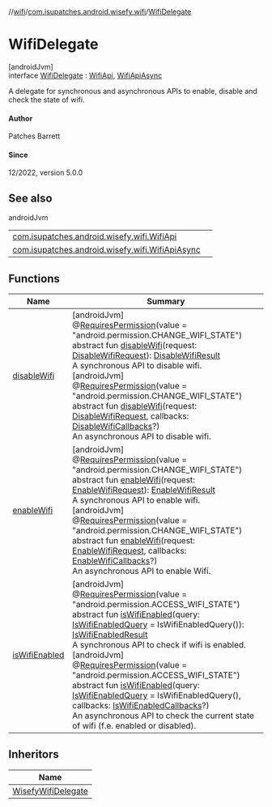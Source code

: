 //[wifi](../../../index.md)/[com.isupatches.android.wisefy.wifi](../index.md)/[WifiDelegate](index.md)

# WifiDelegate

[androidJvm]\
interface [WifiDelegate](index.md) : [WifiApi](../-wifi-api/index.md), [WifiApiAsync](../-wifi-api-async/index.md)

A delegate for synchronous and asynchronous APIs to enable, disable and check the state of wifi.

#### Author

Patches Barrett

#### Since

12/2022, version 5.0.0

## See also

androidJvm

| | |
|---|---|
| [com.isupatches.android.wisefy.wifi.WifiApi](../-wifi-api/index.md) |  |
| [com.isupatches.android.wisefy.wifi.WifiApiAsync](../-wifi-api-async/index.md) |  |

## Functions

| Name | Summary |
|---|---|
| [disableWifi](../-wifi-api/disable-wifi.md) | [androidJvm]<br>@[RequiresPermission](https://developer.android.com/reference/kotlin/androidx/annotation/RequiresPermission.html)(value = &quot;android.permission.CHANGE_WIFI_STATE&quot;)<br>abstract fun [disableWifi](../-wifi-api/disable-wifi.md)(request: [DisableWifiRequest](../../com.isupatches.android.wisefy.wifi.entities/-disable-wifi-request/index.md)): [DisableWifiResult](../../com.isupatches.android.wisefy.wifi.entities/-disable-wifi-result/index.md)<br>A synchronous API to disable wifi.<br>[androidJvm]<br>@[RequiresPermission](https://developer.android.com/reference/kotlin/androidx/annotation/RequiresPermission.html)(value = &quot;android.permission.CHANGE_WIFI_STATE&quot;)<br>abstract fun [disableWifi](../-wifi-api-async/disable-wifi.md)(request: [DisableWifiRequest](../../com.isupatches.android.wisefy.wifi.entities/-disable-wifi-request/index.md), callbacks: [DisableWifiCallbacks](../../com.isupatches.android.wisefy.wifi.callbacks/-disable-wifi-callbacks/index.md)?)<br>An asynchronous API to disable wifi. |
| [enableWifi](../-wifi-api/enable-wifi.md) | [androidJvm]<br>@[RequiresPermission](https://developer.android.com/reference/kotlin/androidx/annotation/RequiresPermission.html)(value = &quot;android.permission.CHANGE_WIFI_STATE&quot;)<br>abstract fun [enableWifi](../-wifi-api/enable-wifi.md)(request: [EnableWifiRequest](../../com.isupatches.android.wisefy.wifi.entities/-enable-wifi-request/index.md)): [EnableWifiResult](../../com.isupatches.android.wisefy.wifi.entities/-enable-wifi-result/index.md)<br>A synchronous API to enable wifi.<br>[androidJvm]<br>@[RequiresPermission](https://developer.android.com/reference/kotlin/androidx/annotation/RequiresPermission.html)(value = &quot;android.permission.CHANGE_WIFI_STATE&quot;)<br>abstract fun [enableWifi](../-wifi-api-async/enable-wifi.md)(request: [EnableWifiRequest](../../com.isupatches.android.wisefy.wifi.entities/-enable-wifi-request/index.md), callbacks: [EnableWifiCallbacks](../../com.isupatches.android.wisefy.wifi.callbacks/-enable-wifi-callbacks/index.md)?)<br>An asynchronous API to enable Wifi. |
| [isWifiEnabled](../-wifi-api/is-wifi-enabled.md) | [androidJvm]<br>@[RequiresPermission](https://developer.android.com/reference/kotlin/androidx/annotation/RequiresPermission.html)(value = &quot;android.permission.ACCESS_WIFI_STATE&quot;)<br>abstract fun [isWifiEnabled](../-wifi-api/is-wifi-enabled.md)(query: [IsWifiEnabledQuery](../../com.isupatches.android.wisefy.wifi.entities/-is-wifi-enabled-query/index.md) = IsWifiEnabledQuery()): [IsWifiEnabledResult](../../com.isupatches.android.wisefy.wifi.entities/-is-wifi-enabled-result/index.md)<br>A synchronous API to check if wifi is enabled.<br>[androidJvm]<br>@[RequiresPermission](https://developer.android.com/reference/kotlin/androidx/annotation/RequiresPermission.html)(value = &quot;android.permission.ACCESS_WIFI_STATE&quot;)<br>abstract fun [isWifiEnabled](../-wifi-api-async/is-wifi-enabled.md)(query: [IsWifiEnabledQuery](../../com.isupatches.android.wisefy.wifi.entities/-is-wifi-enabled-query/index.md) = IsWifiEnabledQuery(), callbacks: [IsWifiEnabledCallbacks](../../com.isupatches.android.wisefy.wifi.callbacks/-is-wifi-enabled-callbacks/index.md)?)<br>An asynchronous API to check the current state of wifi (f.e. enabled or disabled). |

## Inheritors

| Name |
|---|
| [WisefyWifiDelegate](../-wisefy-wifi-delegate/index.md) |
